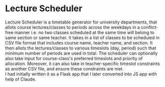 # Lecture Scheduler
Lecture Scheduler is a timetable generator for university departments, that allots course lectures/classes to periods across the weekdays in a conflict-free manner i.e. no two classes scheduled at the same time will belong to same section or same teacher. It takes in a list of classes to be scheduled in CSV file format that includes course name, teacher name, and section. It then allots the lectures/classes to various timeslots (day, period) such that minimum number of periods are used in total. The scheduler can optionally also take input for course-class's preferred timeslots and priority of allocation. Moreover, it can also take in teacher-specific timeslot constraints as another CSV file, and ensure these constraints are met.  
I had initially written it as a Flask app that I later converted into JS app with help of Claude.

